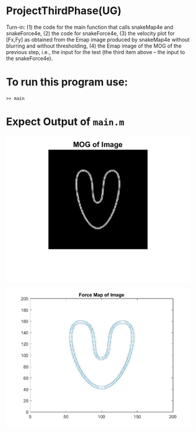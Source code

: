 # ProjectThirdPhase(UG)
Turn-in: (1) the code for the main function that calls snakeMap4e and snakeForce4e, (2) the
code for snakeForce4e, (3) the velocity plot for [Fx,Fy] as obtained from the Emap image
produced by snakeMap4e without blurring and without thresholding, (4) the Emap image of
the MOG of the previous step, i.e., the input for the test (the third item above – the input to
the snakeForce4e).

# To run this program use:
```
>> main
```

# Expect Output of `main.m`

![MOG](U200_mog.jpg)

![QUIVER](U200_quiver.jpg)
